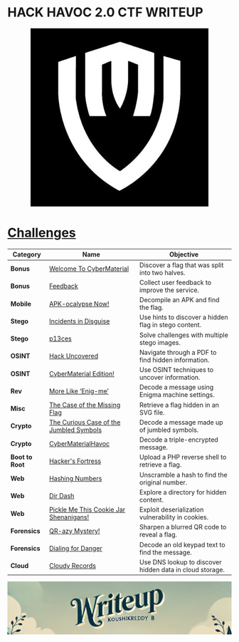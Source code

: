 # HACK HAVOC 2.0 CTF WRITEUP 

<p align='center'>
  <img src='CTF WriteUps/src/images/CM.jpg' alt="CTF">
</p>

# [__Challenges__](#challenges)
| Category  | Name                                                                 | Objective                                                     |
|-----------|----------------------------------------------------------------------|--------------------------------------------------------------|
| **Bonus** | [Welcome To CyberMaterial](CTF%20WriteUps/Welcome%20to%20CyberMaterial.md) | Discover a flag that was split into two halves.             |
| **Bonus** | [Feedback](CTF%20WriteUps/Feedback.md)                               | Collect user feedback to improve the service.               |
| **Mobile**| [APK-ocalypse Now!](CTF%20WriteUps/APK-ocalypse%20Now!.md)          | Decompile an APK and find the flag.                         |
| **Stego** | [Incidents in Disguise](CTF%20WriteUps/Incidents%20in%20Disguise.md) | Use hints to discover a hidden flag in stego content.      |
| **Stego** | [p13ces](CTF%20WriteUps/p13ces.md)                                   | Solve challenges with multiple stego images.                |
| **OSINT** | [Hack Uncovered](CTF%20WriteUps/Hack%20Uncovered.md)                | Navigate through a PDF to find hidden information.          |
| **OSINT** | [CyberMaterial Edition!](CTF%20WriteUps/CyberMaterial%20Edition!.md) | Use OSINT techniques to uncover information.                |
| **Rev**   | [More Like ‘Enig-me’](CTF%20WriteUps/More%20Like%20‘Enig-me’.md)    | Decode a message using Enigma machine settings.             |
| **Misc**  | [The Case of the Missing Flag](CTF%20WriteUps/The%20Case%20of%20the%20Missing%20Flag.md) | Retrieve a flag hidden in an SVG file.                      |
| **Crypto**| [The Curious Case of the Jumbled Symbols](CTF%20WriteUps/The%20Curious%20Case%20of%20the%20Jumbled%20Symbols.md) | Decode a message made up of jumbled symbols.                |
| **Crypto**| [CyberMaterialHavoc](CTF%20WriteUps/CyberMaterialHavoc.md)          | Decode a triple-encrypted message.                           |
| **Boot to Root**| [Hacker's Fortress](CTF%20WriteUps/Hacker's%20Fortress.md)       | Upload a PHP reverse shell to retrieve a flag.              |
| **Web**   | [Hashing Numbers](CTF%20WriteUps/Hashing%20Numbers.md)              | Unscramble a hash to find the original number.              |
| **Web**   | [Dir Dash](CTF%20WriteUps/Dir%20Dash.md)                            | Explore a directory for hidden content.                     |
| **Web**   | [Pickle Me This Cookie Jar Shenanigans!](CTF%20WriteUps/Pickle%20Me%20This%20Cookie%20Jar%20Shenanigans!.md) | Exploit deserialization vulnerability in cookies.           |
| **Forensics**| [QR-azy Mystery!](CTF%20WriteUps/QR-azy%20Mystery!.md)             | Sharpen a blurred QR code to reveal a flag.                 |
| **Forensics**| [Dialing for Danger](CTF%20WriteUps/Dialing%20for%20Danger.md)     | Decode an old keypad text to find the message.              |
| **Cloud** | [Cloudy Records](CTF%20WriteUps/Cloudy%20Records.md)                | Use DNS lookup to discover hidden data in cloud storage.    |


![CTF Writeup by KoushikReddyB](CTF%20WriteUps/src\images\Credits.png)
